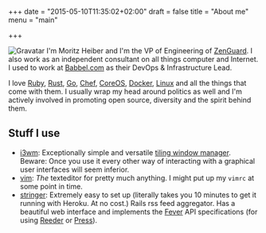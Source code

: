 +++
date = "2015-05-10T11:35:02+02:00"
draft = false
title = "About me"
menu = "main"

+++

![Gravatar](http://gravatar.com/avatar/df1b2052b604ebff52bbd10060199952) I'm Moritz Heiber and I'm the VP of Engineering of [ZenGuard](https://zenmate.com). I also work as an independent consultant on all things computer and Internet. I used to work at [Babbel.com](http://www.babbel.com) as their DevOps & Infrastructure Lead.

I love [Ruby](http://www.ruby-lang.org), [Rust](http://www.rust-lang.org), [Go](https://golang.org), [Chef](http://getchef.com), [CoreOS](https://coreos.com), [Docker](https://docker.com), [Linux](http://linux.org) and all the things that come with them. I usually wrap my head around politics as well and I'm actively involved in promoting open source, diversity and the spirit behind them.

## Stuff I use

* [i3wm](http://www.i3wm.org): Exceptionally simple and versatile [tiling window manager](http://en.wikipedia.org/wiki/Tiling_window_manager). Beware: Once you use it every other way of interacting with a graphical user interfaces will seem inferior.
* [vim](http://vim.org): _The_ texteditor for pretty much anything. I might put up my `vimrc` at some point in time.
* [stringer](https://github.com/swanson/stringer): Extremely easy to set up (literally takes you 10 minutes to get it running with Heroku. At no cost.) Rails rss feed aggregator. Has a beautiful web interface and implements the [Fever](http://feedafever.com) API specifications (for using [Reeder](http://reederapp.com) or [Press](http://twentyfivesquares.com/press/)).
